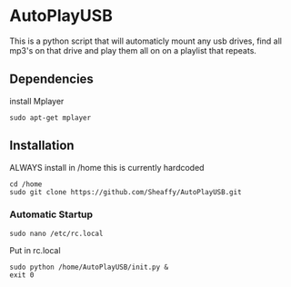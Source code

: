# AutoPlayUSB

This is a python script that will automaticly mount any usb drives, find all mp3's on that drive and play them all on on a playlist that repeats.
## Dependencies
install Mplayer
```
sudo apt-get mplayer
```

## Installation
ALWAYS install in /home this is currently hardcoded
```
cd /home
sudo git clone https://github.com/Sheaffy/AutoPlayUSB.git
```

### Automatic Startup
```
sudo nano /etc/rc.local
```
Put in rc.local
```
sudo python /home/AutoPlayUSB/init.py &
exit 0
```
